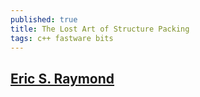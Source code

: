 ```yaml
---
published: true
title: The Lost Art of Structure Packing
tags: c++ fastware bits
---
```

## [Eric S. Raymond](http://www.catb.org/esr/structure-packing/)
